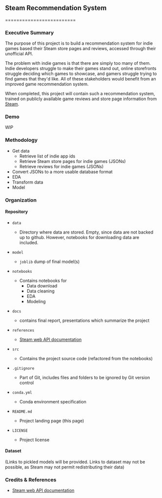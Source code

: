## Steam Recommendation System
=========================

### Executive Summary

The purpose of this project is to build a recommendation system for indie games based their Steam store pages and reviews, accessed through their unofficial API.

The problem with indie games is that there are simply too many of them. Indie developers struggle to make their games stand out, online storefronts struggle deciding which games to showcase, and gamers struggle trying to find games that they'd like. All of these stakeholders would benefit from an improved game recommendation system.

When completed, this project will contain such a recommendation system, trained on publicly available game reviews and store page information from [Steam](https://store.steampowered.com).

### Demo

WIP

### Methodology

- Get data
    - Retrieve list of indie app ids
    - Retrieve Steam store pages for indie games (JSONs)
    - Retrieve reviews for indie games (JSONs)
- Convert JSONs to a more usable database format
- EDA
- Transform data
- Model

### Organization

#### Repository 

* `data` 
    - Directory where data are stored. Empty, since data are not backed up to github. However, notebooks for downloading data are included.

* `model`
    - `joblib` dump of final model(s)

* `notebooks`
    - Contains notebooks for
        - Data download
        - Data cleaning
        - EDA
        - Modeling

* `docs`
    - contains final report, presentations which summarize the project

* `references`
    - [Steam web API documentation](https://github.com/Revadike/InternalSteamWebAPI/wiki)

* `src`
    - Contains the project source code (refactored from the notebooks)

* `.gitignore`
    - Part of Git, includes files and folders to be ignored by Git version control

* `conda.yml`
    - Conda environment specification

* `README.md`
    - Project landing page (this page)

* `LICENSE`
    - Project license

#### Dataset

(Links to pickled models will be provided. Links to dataset may not be possible, as Steam may not permit redistributing their data)

### Credits & References

- [Steam web API documentation](https://github.com/Revadike/InternalSteamWebAPI/wiki)